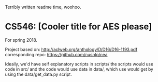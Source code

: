 Terribly written readme time, woohoo.

# CS546: [Cooler title for AES please]
For spring 2018.

Project based on: http://aclweb.org/anthology/D/D16/D16-1193.pdf
corresponding repo: https://github.com/nusnlp/nea

Ideally, we'd have self explanatory scripts in scripts/
the scripts would use code in src/
and the code would use data in data/, which use would get by using the data/get_data.py script.
